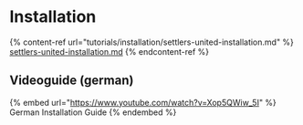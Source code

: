 # Installation

{% content-ref url="tutorials/installation/settlers-united-installation.md" %}
[settlers-united-installation.md](tutorials/installation/settlers-united-installation.md)
{% endcontent-ref %}

## Videoguide (german)

{% embed url="https://www.youtube.com/watch?v=Xop5QWiw_5I" %}
German Installation Guide
{% endembed %}


